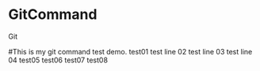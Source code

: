 # GitCommand
Git

#This is my git command test demo.
test01
test line 02
test line 03
test line 04
test05
test06
test07
test08
